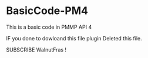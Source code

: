 # BasicCode-PM4
This is a basic code in PMMP API 4
 
IF you done to dowloand this file plugin
Deleted this file.

SUBSCRIBE WalnutFras !
